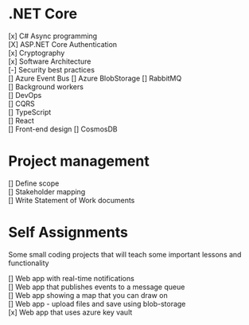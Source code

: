 # .NET Core

[x] C# Async programming  
[X] ASP.NET Core Authentication  
[x] Cryptography  
[x] Software Architecture  
[-] Security best practices  
[] Azure Event Bus
[] Azure BlobStorage
[] RabbitMQ  
[] Background workers  
[] DevOps  
[] CQRS  
[] TypeScript  
[] React  
[] Front-end design
[] CosmosDB

# Project management

[] Define scope  
[] Stakeholder mapping  
[] Write Statement of Work documents

# Self Assignments

Some small coding projects that will teach some important lessons and functionality

[] Web app with real-time notifications  
[] Web app that publishes events to a message queue  
[] Web app showing a map that you can draw on  
[] Web app - upload files and save using blob-storage  
[x] Web app that uses azure key vault
